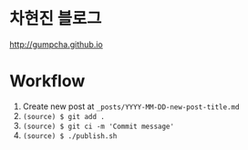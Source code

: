 # 차현진 블로그

http://gumpcha.github.io


# Workflow

1. Create new post at `_posts/YYYY-MM-DD-new-post-title.md`
1. `(source) $ git add .`
1. `(source) $ git ci -m 'Commit message'`
1. `(source) $ ./publish.sh`
